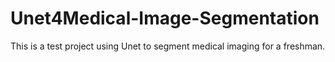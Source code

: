# Unet4Medical-Image-Segmentation
This is a test project using Unet to segment medical imaging for a freshman.
